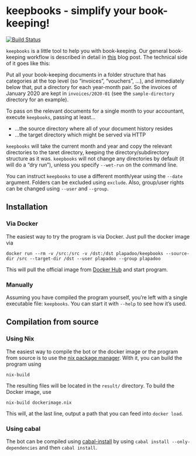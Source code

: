 # keepbooks - simplify your book-keeping!

[![Build Status](https://travis-ci.org/plapadoo/keepbooks.svg?branch=master)](https://travis-ci.org/plapadoo/keepbooks)

`keepbooks` is a little tool to help you with book-keeping. Our general book-keeping workflow is described in detail in [this](https://medium.com/plapadoo/foo) blog post. The technical side of it goes like this:

Put all your book-keeping documents in a folder structure that has categories at the top level (so “invoices”, “vouchers”, …), and immediately below that, put a directory for each year-month pair. So the invoices of January 2020 are kept in `invoices/2020-01` (see the `sample-directory` directory for an example).

To pass on the relevant documents for a single month to your accountant, execute `keepbooks`, passing at least…

 - …the source directory where all of your document history resides
 - …the target directory which might be served via HTTP

`keepbooks` will take the current month and year and copy the relevant directories to the taret directory, keeping the directory/subdirectory structure as it was. `keepbooks` will not change any directories by default (it will do a “dry run”), unless you specify `--wet-run` on the command line.

You can instruct `keepbooks` to use a different month/year using the `--date` argument. Folders can be excluded using `exclude`. Also, group/user rights can be changed using `--user` and `--group`.

## Installation

### Via Docker

The easiest way to try the program is via Docker. Just pull the docker image via

    docker run --rm -v /src:/src -v /dst:/dst plapadoo/keepbooks --source-dir /src --target-dir /dst --user plapadoo --group plapadoo
	
This will pull the official image from [Docker Hub](https://hub.docker.com/r/plapadoo/keepbooks/) and start program.

### Manually

Assuming you have compiled the program yourself, you’re left with a single executable file:  `keepbooks`. You can start it with `--help` to see how it’s used.

## Compilation from source

### Using Nix

The easiest way to compile the bot or the docker image or the program from source is to use the [nix package manager](https://nixos.org/nix/). With it, you can build the program using

    nix-build
	
The resulting files will be located in the `result/` directory. To build the Docker image, use

    nix-build dockerimage.nix
	
This will, at the last line, output a path that you can feed into `docker load`.

### Using cabal

The bot can be compiled using [cabal-install](https://www.haskell.org/cabal/) by using `cabal install --only-dependencies` and then `cabal install`.
